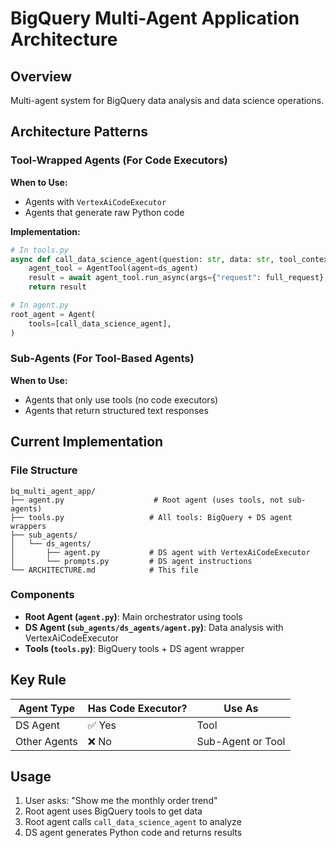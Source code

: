 # BigQuery Multi-Agent Application Architecture

## Overview

Multi-agent system for BigQuery data analysis and data science operations.

## Architecture Patterns

### Tool-Wrapped Agents (For Code Executors)

**When to Use:**
- Agents with `VertexAiCodeExecutor`
- Agents that generate raw Python code

**Implementation:**
```python
# In tools.py
async def call_data_science_agent(question: str, data: str, tool_context: ToolContext):
    agent_tool = AgentTool(agent=ds_agent)
    result = await agent_tool.run_async(args={"request": full_request}, tool_context=tool_context)
    return result

# In agent.py
root_agent = Agent(
    tools=[call_data_science_agent],
)
```

### Sub-Agents (For Tool-Based Agents)

**When to Use:**
- Agents that only use tools (no code executors)
- Agents that return structured text responses

## Current Implementation

### File Structure
```
bq_multi_agent_app/
├── agent.py                    # Root agent (uses tools, not sub-agents)
├── tools.py                   # All tools: BigQuery + DS agent wrappers
├── sub_agents/
│   └── ds_agents/
│       ├── agent.py           # DS agent with VertexAiCodeExecutor
│       └── prompts.py         # DS agent instructions
└── ARCHITECTURE.md            # This file
```

### Components

- **Root Agent (`agent.py`)**: Main orchestrator using tools
- **DS Agent (`sub_agents/ds_agents/agent.py`)**: Data analysis with VertexAiCodeExecutor
- **Tools (`tools.py`)**: BigQuery tools + DS agent wrapper

## Key Rule

| Agent Type | Has Code Executor? | Use As |
|------------|-------------------|---------|
| DS Agent | ✅ Yes | Tool |
| Other Agents | ❌ No | Sub-Agent or Tool |

## Usage

1. User asks: "Show me the monthly order trend"
2. Root agent uses BigQuery tools to get data
3. Root agent calls `call_data_science_agent` to analyze
4. DS agent generates Python code and returns results
